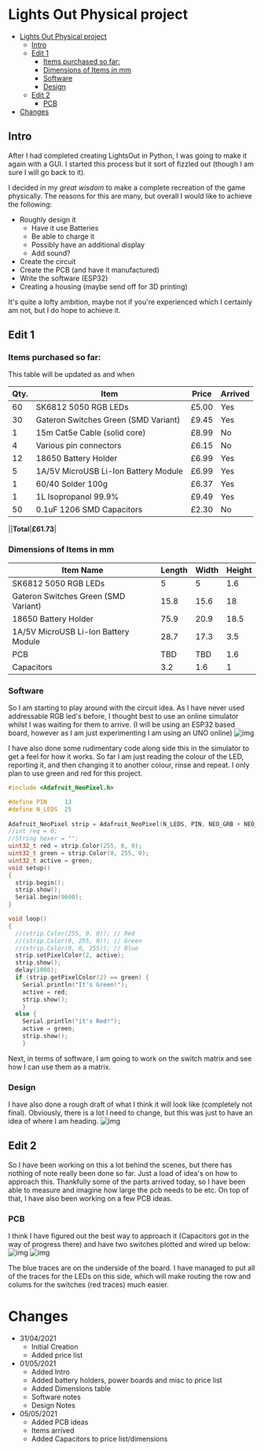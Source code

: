 # Lights Out Physical project

- [Lights Out Physical project](#lights-out-physical-project)
  - [Intro](#intro)
  - [Edit 1](#edit-1)
    - [Items purchased so far:](#items-purchased-so-far)
    - [Dimensions of Items in mm](#dimensions-of-items-in-mm)
    - [Software](#software)
    - [Design](#design)
  - [Edit 2](#edit-2)
    - [PCB](#pcb)
- [Changes](#changes)

## Intro

After I had completed creating LightsOut in Python, I was going to make it again with a GUI. I started this process but it sort of fizzled out (though I am sure I will go back to it).

I decided in my *great wisdom* to make a complete recreation of the game physically. The reasons for this are many, but overall I would like to achieve the following:
- Roughly design it
  - Have it use Batteries
  - Be able to charge it
  - Possibly have an additional display 
  - Add sound?
- Create the circuit
- Create the PCB (and have it manufactured)
- Write the software (ESP32)
- Creating a housing (maybe send off for 3D printing)

It's quite a lofty ambition, maybe not if you're experienced which I certainly am not, but I do hope to achieve it. 

## Edit 1
### Items purchased so far:

This table will be updated as and when

|Qty.|Item|Price|Arrived|
|--|--|--|--|
|60|SK6812 5050 RGB LEDs|£5.00|Yes|
|30|Gateron Switches Green (SMD Variant)|£9.45|Yes|
|1 | 15m Cat5e Cable (solid core)|£8.99|No|
|4 |Various pin connectors|£6.15|No|  
|12|18650 Battery Holder|£6.99|Yes|
|5|1A/5V MicroUSB Li-Ion Battery Module|£6.99|Yes|
|1|60/40 Solder 100g|£6.37|Yes|
|1|1L Isopropanol 99.9%| £9.49|Yes|
|50| 0.1uF 1206 SMD Capacitors|£2.30|No|

||**Total**|**£61.73**|

### Dimensions of Items in mm

|Item Name|Length|Width|Height|
|--|--|--|--|
|SK6812 5050 RGB LEDs|5|5|1.6|
|Gateron Switches Green (SMD Variant)|15.8|15.6|18|
|18650 Battery Holder|75.9|20.9|18.5|
|1A/5V MicroUSB Li-Ion Battery Module|28.7|17.3|3.5|
|PCB|TBD|TBD|1.6|
|Capacitors|3.2|1.6|1|


### Software
So I am starting to play around with the circuit idea. As I have never used addressable RGB led's before, I thought best to use an online simulator whilst I was waiting for them to arrive. (I will be using an ESP32 based board, however as I am just experimenting I am using an UNO online)
![img](imgs/CircuitExperiments.jpg)

I have also done some rudimentary code along side this in the simulator to get a feel for how it works. So far I am just reading the colour of the LED, reporting it, and then changing it to another colour, rinse and repeat. I only plan to use green and red for this project.

```c++
#include <Adafruit_NeoPixel.h>

#define PIN		13
#define N_LEDS	25
 
Adafruit_NeoPixel strip = Adafruit_NeoPixel(N_LEDS, PIN, NEO_GRB + NEO_KHZ800);
//int req = 0;
//String hexer = "";
uint32_t red = strip.Color(255, 0, 0);
uint32_t green = strip.Color(0, 255, 0);
uint32_t active = green;
void setup()
{
  strip.begin();
  strip.show();
  Serial.begin(9600);
}

void loop()
{
  //(strip.Color(255, 0, 0)); // Red
  //(strip.Color(0, 255, 0)); // Green
  //(strip.Color(0, 0, 255)); // Blue
  strip.setPixelColor(2, active);
  strip.show();
  delay(1000);
  if (strip.getPixelColor(2) == green) {
    Serial.println("It's Green!");
    active = red;
  	strip.show();
  	}
  else {
    Serial.println("it's Red!");
    active = green;
  	strip.show();
	}

```

Next, in terms of software, I am going to work on the switch matrix and see how I can use them as a matrix.

### Design
I have also done a rough draft of what I think it will look like (completely not final). Obviously, there is a lot I need to change, but this was just to have an idea of where I am heading.
![img](imgs/LayoutDraft.jpg)

## Edit 2

So I have been working on this a lot behind the scenes, but there has nothing of note really been done so far. Just a load of idea's on how to approach this. Thankfully some of the parts arrived today, so I have been able to measure and imagine how large the pcb needs to be etc. On top of that, I have also been working on a few PCB ideas. 

### PCB
I think I have figured out the best way to approach it (Capacitors got in the way of progress there) and have two switches plotted and wired up below:
![img](imgs/ScreenshotBoard.png)
![img](imgs/ScreenshotBrd3D.png)

The blue traces are on the underside of the board. I have managed to put all of the traces for the LEDs on this side, which will make routing the row and colums for the switches (red traces) much easier. 

# Changes
- 31/04/2021
   - Initial Creation
   - Added price list
- 01/05/2021
   - Added Intro
   - Added battery holders, power boards and misc to price list
   - Added Dimensions table
   - Software notes
   - Design Notes
- 05/05/2021
   - Added PCB ideas
   - Items arrived
   - Added Capacitors to price list/dimensions